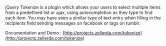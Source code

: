 jQuery Tokenize is a plugin which allows your users to select multiple items from a predefined list or ajax, using autocompletion as they type to find each item. You may have seen a similar type of text entry when filling in the recipients field sending messages on facebook or tags on tumblr.

Documentation and Demo : [http://projects.zellerda.com/tokenize](http://projects.zellerda.com/tokenize)
